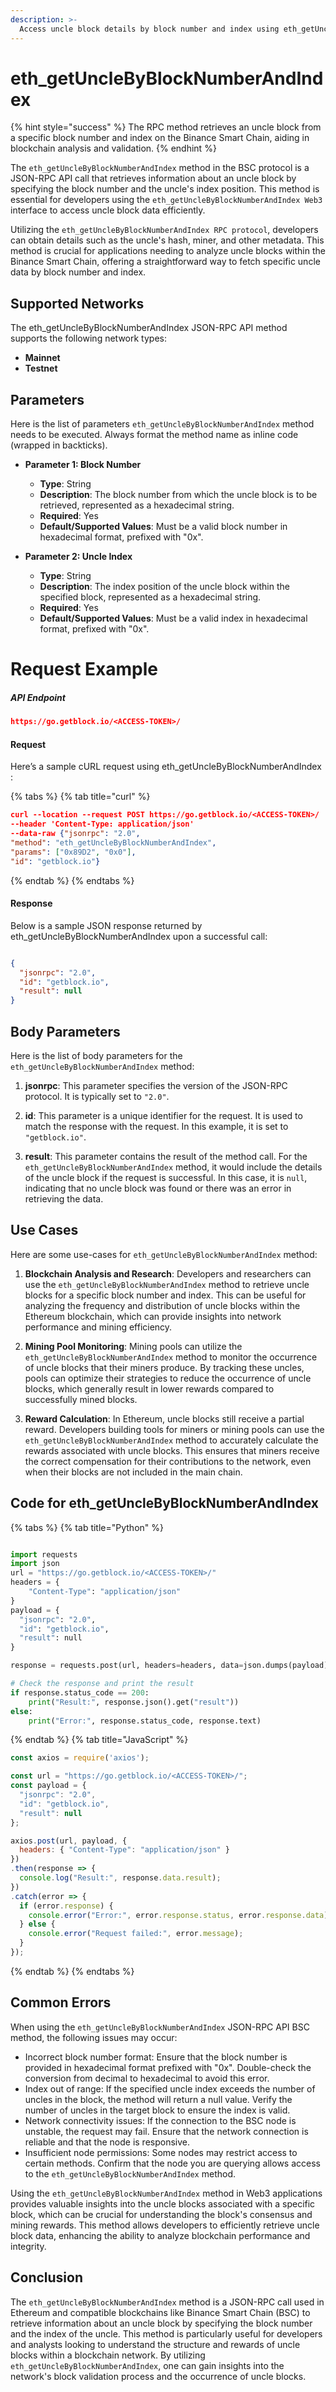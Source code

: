 ```yaml
---
description: >-
  Access uncle block details by block number and index using eth_getUncleByBlockNumberAndIndex in the JSON-RPC API Interface for BSC.
---
```


# eth_getUncleByBlockNumberAndIndex

{% hint style="success" %}
The RPC method retrieves an uncle block from a specific block number and index on the Binance Smart Chain, aiding in blockchain analysis and validation.&#x20;
{% endhint %}

The `eth_getUncleByBlockNumberAndIndex` method in the BSC protocol is a JSON-RPC API call that retrieves information about an uncle block by specifying the block number and the uncle's index position. This method is essential for developers using the `eth_getUncleByBlockNumberAndIndex Web3` interface to access uncle block data efficiently.

Utilizing the `eth_getUncleByBlockNumberAndIndex RPC protocol`, developers can obtain details such as the uncle's hash, miner, and other metadata. This method is crucial for applications needing to analyze uncle blocks within the Binance Smart Chain, offering a straightforward way to fetch specific uncle data by block number and index.

## Supported Networks

The eth_getUncleByBlockNumberAndIndex JSON-RPC API method supports the following network types:
- **Mainnet**
- **Testnet**

## Parameters

Here is the list of parameters `eth_getUncleByBlockNumberAndIndex` method needs to be executed. Always format the method name as inline code (wrapped in backticks).

- **Parameter 1: Block Number**
  - **Type**: String
  - **Description**: The block number from which the uncle block is to be retrieved, represented as a hexadecimal string.
  - **Required**: Yes
  - **Default/Supported Values**: Must be a valid block number in hexadecimal format, prefixed with "0x".

- **Parameter 2: Uncle Index**
  - **Type**: String
  - **Description**: The index position of the uncle block within the specified block, represented as a hexadecimal string.
  - **Required**: Yes
  - **Default/Supported Values**: Must be a valid index in hexadecimal format, prefixed with "0x".

# Request Example

##### API Endpoint

```json
https://go.getblock.io/<ACCESS-TOKEN>/
```


#### Request

Here’s a sample cURL request using eth_getUncleByBlockNumberAndIndex :

{% tabs %}
{% tab title="curl" %}
```json
curl --location --request POST https://go.getblock.io/<ACCESS-TOKEN>/
--header 'Content-Type: application/json' 
--data-raw {"jsonrpc": "2.0",
"method": "eth_getUncleByBlockNumberAndIndex",
"params": ["0x89D2", "0x0"],
"id": "getblock.io"}
```
{% endtab %}
{% endtabs %}

#### Response

Below is a sample JSON response returned by eth_getUncleByBlockNumberAndIndex upon a successful call:

```json

{
  "jsonrpc": "2.0",
  "id": "getblock.io",
  "result": null
}

```

## Body Parameters

Here is the list of body parameters for the `eth_getUncleByBlockNumberAndIndex` method:

1. **jsonrpc**: This parameter specifies the version of the JSON-RPC protocol. It is typically set to `"2.0"`.

2. **id**: This parameter is a unique identifier for the request. It is used to match the response with the request. In this example, it is set to `"getblock.io"`.

3. **result**: This parameter contains the result of the method call. For the `eth_getUncleByBlockNumberAndIndex` method, it would include the details of the uncle block if the request is successful. In this case, it is `null`, indicating that no uncle block was found or there was an error in retrieving the data.

## Use Cases

Here are some use-cases for `eth_getUncleByBlockNumberAndIndex` method:

1. **Blockchain Analysis and Research**: Developers and researchers can use the `eth_getUncleByBlockNumberAndIndex` method to retrieve uncle blocks for a specific block number and index. This can be useful for analyzing the frequency and distribution of uncle blocks within the Ethereum blockchain, which can provide insights into network performance and mining efficiency.

2. **Mining Pool Monitoring**: Mining pools can utilize the `eth_getUncleByBlockNumberAndIndex` method to monitor the occurrence of uncle blocks that their miners produce. By tracking these uncles, pools can optimize their strategies to reduce the occurrence of uncle blocks, which generally result in lower rewards compared to successfully mined blocks.

3. **Reward Calculation**: In Ethereum, uncle blocks still receive a partial reward. Developers building tools for miners or mining pools can use the `eth_getUncleByBlockNumberAndIndex` method to accurately calculate the rewards associated with uncle blocks. This ensures that miners receive the correct compensation for their contributions to the network, even when their blocks are not included in the main chain.

## Code for eth_getUncleByBlockNumberAndIndex

{% tabs %}
{% tab title="Python" %}
```python

import requests
import json
url = "https://go.getblock.io/<ACCESS-TOKEN>/"
headers = {
    "Content-Type": "application/json"
}
payload = {
  "jsonrpc": "2.0",
  "id": "getblock.io",
  "result": null
}

response = requests.post(url, headers=headers, data=json.dumps(payload))

# Check the response and print the result
if response.status_code == 200:
    print("Result:", response.json().get("result"))
else:
    print("Error:", response.status_code, response.text)

```
{% endtab %}
{% tab title="JavaScript" %}
```javascript
const axios = require('axios');

const url = "https://go.getblock.io/<ACCESS-TOKEN>/";
const payload = {
  "jsonrpc": "2.0",
  "id": "getblock.io",
  "result": null
};

axios.post(url, payload, {
  headers: { "Content-Type": "application/json" }
})
.then(response => {
  console.log("Result:", response.data.result);
})
.catch(error => {
  if (error.response) {
    console.error("Error:", error.response.status, error.response.data);
  } else {
    console.error("Request failed:", error.message);
  }
});
```
{% endtab %}
{% endtabs %}

## Common Errors

When using the `eth_getUncleByBlockNumberAndIndex` JSON-RPC API BSC method, the following issues may occur:
- Incorrect block number format: Ensure that the block number is provided in hexadecimal format prefixed with "0x". Double-check the conversion from decimal to hexadecimal to avoid this error.
- Index out of range: If the specified uncle index exceeds the number of uncles in the block, the method will return a null value. Verify the number of uncles in the target block to ensure the index is valid.
- Network connectivity issues: If the connection to the BSC node is unstable, the request may fail. Ensure that the network connection is reliable and that the node is responsive.
- Insufficient node permissions: Some nodes may restrict access to certain methods. Confirm that the node you are querying allows access to the `eth_getUncleByBlockNumberAndIndex` method.

Using the `eth_getUncleByBlockNumberAndIndex` method in Web3 applications provides valuable insights into the uncle blocks associated with a specific block, which can be crucial for understanding the block's consensus and mining rewards. This method allows developers to efficiently retrieve uncle block data, enhancing the ability to analyze blockchain performance and integrity.

## Conclusion

The `eth_getUncleByBlockNumberAndIndex` method is a JSON-RPC call used in Ethereum and compatible blockchains like Binance Smart Chain (BSC) to retrieve information about an uncle block by specifying the block number and the index of the uncle. This method is particularly useful for developers and analysts looking to understand the structure and rewards of uncle blocks within a blockchain network. By utilizing `eth_getUncleByBlockNumberAndIndex`, one can gain insights into the network's block validation process and the occurrence of uncle blocks.
